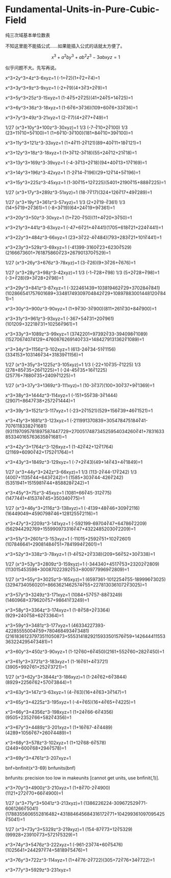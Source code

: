 # Fundamental-Units-in-Pure-Cubic-Field
纯三次域基本单位数表

不知这里能不能插公式……如果能插入公式的话就太方便了。

$$
x^3+a^2by^3+ab^2z^3-3abxyz=1
$$

似乎问题不大。先写再说。

x^3+2y^3+4z^3-6xyz=1
(-1+∛2)(1+∛2+∛4)=1

x^3+3y^3+9z^3-9xyz=1
(-2+∛9)(4+3∛3+2∛9)=1

x^3+5y^3+25z^3-15xyz=1
(1-4∛5+2∛25)(41+24∛5+14∛25)=1

x^3+6y^3+36z^3-18xyz=1
(1-6∛6+3∛36)(109+60∛6+33∛36)=1

x^3+7y^3+49z^3-21xyz=1
(2-∛7)(4+2∛7+∛49)=1

1/27 (x^3+10y^3+100z^3-30xyz)=1
1/3 (-7-∛10+2∛100)  1/3 (23+11∛10+5∛100)=1
(1+6∛10-3∛100)(181+84∛10+39∛100)=1

x^3+11y^3+121z^3-33xyz=1
(1+4∛11-2∛121)(89+40∛11+18∛121)=1

x^3+12y^3+18z^3-18xyz=1
(1+3∛12-3∛18)(55+24∛12+21∛18)=1

x^3+13y^3+169z^3-39xyz=1
(-4-3∛13+2∛18)(94+40∛13+17∛169)=1

x^3+14y^3+196z^3-42xyz=1
(1-2∛14-∛196)(29+12∛14+5∛196)=1

x^3+15y^3+225z^3-45xyz=1
(1-30∛15+12∛225)(5401+2190∛15+888∛225)=1

1/27 (x^3+17y^3+289z^3-51xyz)=1
(18-7∛17)(324+126∛17+49∛289)=1

1/27 (x^3+19y^3+361z^3-57xyz)=1
1/3 (2+2∛19-∛361)  1/3 (14+5∛19+2∛361)=1
(-8+3∛19)(64+24∛19+9∛361)=1

x^3+20y^3+50z^3-30xyz=1
(1+∛20-∛50)(11+4∛20+3∛50)=1

x^3+21y^3+441z^3-63xyz=1
(-47+6∛21+4∛441)(1705+618∛21+224∛441)=1

x^3+22y^3+484z^3-66xyz=1
(23+3∛22-4∛484)(793+283∛21+101∛441)=1

x^3+23y^3+529z^3-69xyz=1
(-41399-3160∛23+6230∛529)(2166673601+761875860∛23+267901370∛529)=1

1/27 (x^3+26y^3+676z^3-78xyz)=1
(3-∛26)(9+3∛26+∛676)=1

1/27 (x^3+28y^3+98z^3-42xyz)=1
1/3 (-1-∛28+∛98)  1/3 (5+2∛28+∛98)=1
(-3+∛28)(9+3∛28+2∛98)=1

x^3+29y^3+841z^3-87xyz=1
(-322461439+103819462∛29+370284∛841)(102866541757601689+33481749309704842∛29+10897883001448120∛841)=1

x^3+30y^3+900z^3-90xyz=1
(1+9∛30-3∛900)(811+261∛30+84∛900)=1

x^3+31y^3+961z^3-93xyz=1
(-367+54∛31+20∛961)(101209+32218∛31+10256∛961)=1

x^3+33y^3+1089z^3-99xyz=1
(3742201+97392∛33-394098∛1089)(15270674074129+4760876269140∛33+1484279131362∛1089)=1

x^3+34y^3+1156z^3-102xyz=1
(613-24∛34-51∛1156)(334153+103146∛34+31839∛1156)=1

1/27 (x^3+35y^3+1225z^3-105xyz)=1
1/3 (-22+10∛35-∛1225)  1/3 (278+85∛35+26∛1225)=1
(-24-45∛35+16∛1225)(25776+7880∛35+2409∛1225)=1

1/27 (x^3+37y^3+1369z^3-111xyz)=1
(10-3∛37)(100+30∛37+9∛1369)=1

x^3+38y^3+1444z^3-114xyz=1
(-151+55∛38-3∛1444)(29071+8647∛38+2572∛1444)=1

x^3+39y^3+1521z^3-117xyz=1
(-23+2∛1521)(529+156∛39+46∛1521)=1

x^3+41y^3+1681z^3-123xyz=1
(-211991370839+305478475184∛41-70761183382∛1681)(931197095781897587447729+270051748734525954034260∛41+78316338533401657636358∛1681)=1

x^3+42y^3+1764z^3-126xyz=1
(1-42∛42+12∛1764)(21169+6090∛42+1752∛1764)=1

x^3+43y^3+1849z^3-129xyz=1
(-7+2∛43)(49+14∛43+4∛1849)=1

1/27 (x^3+44y^3+242z^3-66xyz)=1
1/3 (113-2∛44-17∛242)  1/3 (4007+1135∛44+643∛242)=1
(1585+303∛44-426∛242)(5351941+1515981∛44+858828∛242)=1

x^3+45y^3+75z^3-45xyz=1
(1081+66∛45-312∛75)(1477441+415374∛45+350340∛75)=1

1/27 (x^3+46y^3+2116z^3-138xyz)=1
(-4139+48∛46+309∛2116)(16449049+4590798∛46+1281255∛2116)=1

x^3+47y^3+2209z^3-141xyz=1
(-592199-69704∛47+64786∛2209)(562944292769+155990973316∛47+43224852030∛2209)=1

x^3+51y^3+2601z^3-153xyz=1
(-11015+2592∛51+102∛2601)(107846641+29081484∛51+7841994∛2601)=1

x^3+52y^3+338z^3-78xyz=1
(1-4∛52+2∛338)(209+56∛52+30∛338)=1

1/27 (x^3+53y^3+2809z^3-159xyz)=1
(-344340+4517∛53+23202∛2809)(113015453598+30087022392∛53+8009779969∛2809)=1

1/27 (x^3+55y^3+3025z^3-165xyz)=1
(6597361-1012254∛55-189996∛3025)(32947340560201+8663621462574∛55+2278130361072∛3025)=1

x^3+57y^3+3249z^3-171xyz=1
(1084+57∛57-88∛3249)(1460968+379620∛57+98641∛3249)=1

x^3+58y^3+3364z^3-174xyz=1
(1-8∛58+2∛3364)(929+240∛58+62∛3364)=1

x^3+59y^3+3481z^3-177xyz=1
(46334227393-42285555004∛59+7804684934∛3481)(21618361237973511050873+5553141829215933501576∛59+1426444115533632242954∛3481)=1

x^3+60y^3+450z^3-90xyz=1
(1-12∛60+6∛450)(2161+552∛60+282∛450)=1

x^3+61y^3+3721z^3-183xyz=1
(1-16∛61+4∛3721)(3905+992∛61+252∛3721)=1

1/27 (x^3+62y^3+3844z^3-186xyz)=1
(1-24∛62+6∛3844)(8929+2256∛62+570∛3844)=1

x^3+63y^3+147z^3-63xyz=1
(4-∛63)(16+4∛63+3∛147)=1

x^3+65y^3+4225z^3-195xyz=1
(-4+∛65)(16+4∛65+∛4225)=1

x^3+66y^3+4356z^3-198xyz=1
(1+24∛66-6∛4356)(9505+2352∛66+582∛4356)=1

x^3+67y^3+4489z^3-201xyz=1
(1+16∛67-4∛4489)(4289+1056∛67+260∛4489)=1

x^3+68y^3+578z^3-102xyz=1
(1+12∛68-6∛578)(2449+600∛68+294∛578)=1

x^3+69y^3+4761z^3-207xyz=1

bnf=bnfinit(x^3-69)
bnfunits(bnf)

bnfunits: precision too low in makeunits [cannot get units, use bnfinit(,1)].


x^3+70y^3+4900z^3-210xyz=1
(1+8∛70-2∛4900)(1121+272∛70+66∛4900)=1

1/27 (x^3+71y^3+5041z^3-213xyz)=1
(1386226224-309672529∛71-6061266∛5041)(1788355606552816482+431884645684316172∛71+104299361097095425∛5041)=1

1/27 (x^3+73y^3+5329z^3-219xyz)=1
(154-87∛73+12∛5329)(99928+23910∛73+5721∛5329)=1

x^3+74y^3+5476z^3-222xyz=1
(-961-23∛74+60∛5476)(1025641+244297∛74+58189∛5476)=1

x^3+76y^3+722z^3-114xyz=1
(1+4∛76-2∛722)(305+72∛76+34∛722)=1

x^3+77y^3+5929z^3-231xyz=1


